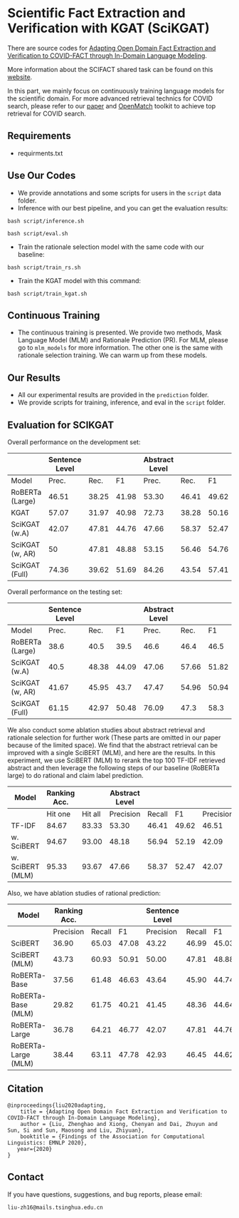 # Scientific Fact Extraction and Verification with KGAT (SciKGAT)
There are source codes for [Adapting Open Domain Fact Extraction and Verification to COVID-FACT through In-Domain Language Modeling](https://www.aclweb.org/anthology/2020.findings-emnlp.216.pdf).


More information about the SCIFACT shared task can be found on this [website](https://scifact.apps.allenai.org).

In this part, we mainly focus on continuously training language models for the scientific domain. For more advanced retrieval technics for COVID search, please refer to our [paper](https://arxiv.org/abs/2011.01580) and [OpenMatch](https://github.com/thunlp/OpenMatch) toolkit to achieve top retrieval for COVID search.


## Requirements
* requirments.txt


## Use Our Codes
* We provide annotations and some scripts for users in the ``script`` data folder.
* Inference with our best pipeline, and you can get the evaluation results:
```
bash script/inference.sh
```
```
bash script/eval.sh
```
* Train the rationale selection model with the same code with our baseline:
```
bash script/train_rs.sh
```
* Train the KGAT model with this command:
```
bash script/train_kgat.sh
```

## Continuous Training
* The continuous training is presented. We provide two methods, Mask Language Model (MLM) and Rationale Prediction (PR). For MLM, please go to ``mlm_models`` for more information. The other one is the same with rationale selection training. We can warm up from these models.

## Our Results
* All our experimental results are provided in the ``prediction`` folder.
* We provide scripts for training, inference, and eval in the ``script`` folder.



## Evaluation for SCIKGAT
Overall performance on the development set:


|                 | Sentence Level |       |       | Abstract Level |       |       |
|-----------------|----------------|-------|-------|----------------|-------|-------|
| Model           | Prec.          | Rec.  | F1    | Prec.          | Rec.  | F1    |
| RoBERTa (Large) | 46.51          | 38.25 | 41.98 | 53.30           | 46.41 | 49.62  |
| KGAT            | 57.07          | 31.97 | 40.98 | 72.73          | 38.28 | 50.16 |
| SciKGAT (w.A)   | 42.07          | 47.81 | 44.76 | 47.66          | 58.37 | 52.47 |
| SciKGAT (w, AR) | 50             | 47.81 | 48.88 | 53.15          | 56.46 | 54.76 |
| SciKGAT (Full)  | 74.36          | 39.62 | 51.69 | 84.26          | 43.54 | 57.41 |

Overall performance on the testing set:


|                 | Sentence Level |       |       | Abstract Level |       |       |
|-----------------|----------------|-------|-------|----------------|-------|-------|
| Model           | Prec.          | Rec.  | F1    | Prec.          | Rec.  | F1    |
| RoBERTa (Large) | 38.6           | 40.5  | 39.5  | 46.6           | 46.4  | 46.5  |
| SciKGAT (w.A)   | 40.5           | 48.38 | 44.09 | 47.06          | 57.66 | 51.82 |
| SciKGAT (w, AR) | 41.67          | 45.95 | 43.7  | 47.47          | 54.96 | 50.94 |
| SciKGAT (Full)  | 61.15          | 42.97 | 50.48 | 76.09          | 47.3  | 58.3  |

We also conduct some ablation studies about abstract retrieval and rationale selection for further work (These parts are omitted in our paper because of the limited space). We find that the abstract retrieval can be improved with a single SciBERT (MLM), and here are the results. In this experiment, we use SciBERT (MLM) to rerank the top 100 TF-IDF retrieved abstract and then leverage the following steps of our baseline (RoBERTa large) to do rational and claim label prediction.

| Model            | Ranking Acc. |         | Abstract Level  |         |       |           | Sentence Level |       |   |
|------------------|--------------|---------|-----------|----------------|-------|-----------|----------------|-------|---|
|                  | Hit one      | Hit all | Precision | Recall         | F1    | Precision | Recall         | F1    |
| TF-IDF           | 84.67        | 83.33   | 53.30     | 46.41          | 49.62 | 46.51     | 38.25          | 41.98 |
| w. SciBERT       | 94.67        | 93.00   | 48.18     | 56.94          | 52.19 | 42.09     | 47.27          | 44.53 |
| w. SciBERT (MLM) | 95.33        | 93.67   | 47.66     | 58.37          | 52.47 | 42.07     | 47.81          | 44.76 |

Also, we have ablation studies of rational prediction:

| Model               | Ranking Acc. |        |       | Sentence Level |        |       | Abstract Level |        |       |
|---------------------|--------------|--------|-------|----------------|--------|-------|----------------|--------|-------|
|                     | Precision    | Recall | F1    | Precision      | Recall | F1    | Precision      | Recall | F1    |
| SciBERT             | 36.90        | 65.03  | 47.08 | 43.22          | 46.99  | 45.03 | 48.94          | 55.02  | 51.80 |
| SciBERT (MLM)       | 43.73        | 60.93  | 50.91 | 50.00          | 47.81  | 48.88 | 53.15          | 56.46  | 54.76 |
| RoBERTa-Base        | 37.56        | 61.48  | 46.63 | 43.64          | 45.90  | 44.74 | 46.06          | 53.11  | 49.33 |
| RoBERTa-Base (MLM)  | 29.82        | 61.75  | 40.21 | 41.45          | 48.36  | 44.64 | 45.02          | 54.07  | 49.13 |
| RoBERTa-Large       | 36.78        | 64.21  | 46.77 | 42.07          | 47.81  | 44.76 | 47.66          | 58.37  | 52.47 |
| RoBERTa-Large (MLM) | 38.44        | 63.11  | 47.78 | 42.93          | 46.45  | 44.62 | 47.03          | 53.11  | 49.89 |





## Citation

```
@inproceedings{liu2020adapting,
    title = {Adapting Open Domain Fact Extraction and Verification to COVID-FACT through In-Domain Language Modeling},
    author = {Liu, Zhenghao and Xiong, Chenyan and Dai, Zhuyun and Sun, Si and Sun, Maosong and Liu, Zhiyuan},
    booktitle = {Findings of the Association for Computational Linguistics: EMNLP 2020},
   year={2020}
}
```
## Contact
If you have questions, suggestions, and bug reports, please email:
```
liu-zh16@mails.tsinghua.edu.cn
```
